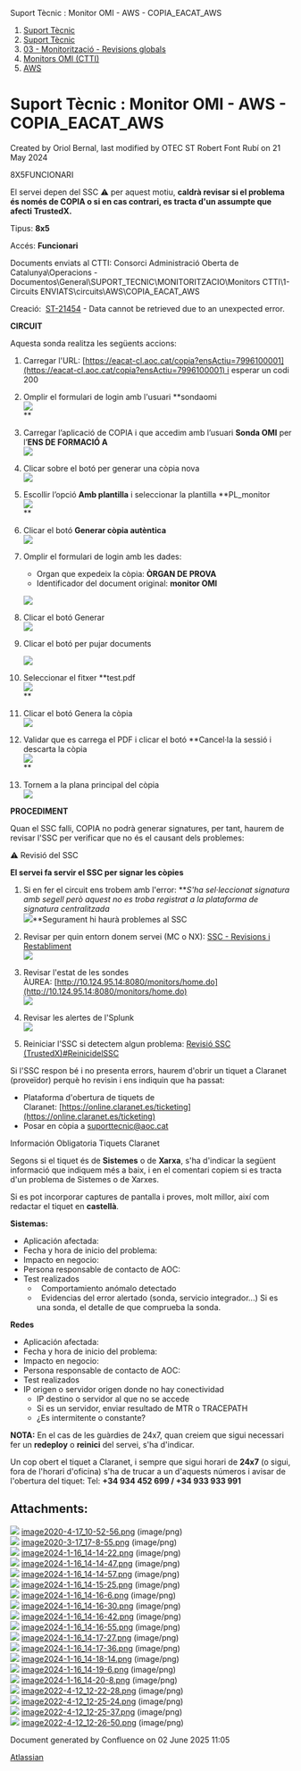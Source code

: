 Suport Tècnic : Monitor OMI - AWS - COPIA\_EACAT\_AWS  

1.  [Suport Tècnic](index.md)
2.  [Suport Tècnic](13893782.md)
3.  [03 - Monitorització - Revisions globals](26313327.md)
4.  [Monitors OMI (CTTI)](26313608.md)
5.  [AWS](AWS_100008616.md)

Suport Tècnic : Monitor OMI - AWS - COPIA\_EACAT\_AWS
=====================================================

Created by Oriol Bernal, last modified by OTEC ST Robert Font Rubí on 21 May 2024

8X5FUNCIONARI

  

El servei depen del SSC ⚠ per aquest motiu, **caldrà revisar si el problema és només de COPIA o si en cas contrari, es tracta d'un assumpte que afecti TrustedX.**

Tipus: **8x5**

Accés: **Funcionari**

Documents enviats al CTTI: Consorci Administració Oberta de Catalunya\\Operacions - Documentos\\General\\SUPORT\_TECNIC\\MONITORITZACIO\\Monitors CTTI\\1- Circuits ENVIATS\\circuits\\AWS\\COPIA\_EACAT\_AWS

Creació:  [ST-21454](https://contacte.aoc.cat/browse/ST-21454?src=confmacro) - Data cannot be retrieved due to an unexpected error.

**CIRCUIT**

Aquesta sonda realitza les següents accions:

1.  Carregar l'URL: [https://eacat-cl.aoc.cat/copia?ensActiu=7996100001](https://eacat-cl.aoc.cat/copia?ensActiu=7996100001) i esperar un codi 200  
      
    
2.  Omplir el formulari de login amb l'usuari **sondaomi  
    ![](attachments/100008767/100008783.png)  
    **
3.  Carregar l’aplicació de COPIA i que accedim amb l’usuari **Sonda OMI** per l’**ENS DE FORMACIÓ A**  
    ![](attachments/100008767/100008784.png)
    
4.  Clicar sobre el botó per generar una còpia nova  
    ![](attachments/100008767/100008779.png)
5.  Escollir l’opció **Amb plantilla** i seleccionar la plantilla **PL\_monitor  
    ![](attachments/100008767/100008780.png)  
    **
6.  Clicar el botó **Generar còpia autèntica  
    ![](attachments/100008767/100008781.png)**
7.  Omplir el formulari de login amb les dades:
    
    *   Organ que expedeix la còpia: **ÒRGAN DE PROVA**
    *   Identificador del document original: **monitor OMI**
    
    ![](attachments/100008767/100008776.png)  
      
    
8.  Clicar el botó Generar  
    ![](attachments/100008767/100008774.png)
9.  Clicar el botó per pujar documents
    
    ![](attachments/100008767/100008775.png)
10.  Seleccionar el fitxer **test.pdf  
    ![](attachments/100008767/100008777.png)  
    **
11.  Clicar el botó Genera la còpia  
    ![](attachments/100008767/100008778.png)
12.  Validar que es carrega el PDF i clicar el botó **Cancel·la la sessió i descarta la còpia  
    ![](attachments/100008767/100008772.png)  
    **
13.  Tornem a la plana principal del còpia  
    ![](attachments/100008767/100008771.png)

**PROCEDIMENT**

Quan el SSC falli, COPIA no podrà generar signatures, per tant, haurem de revisar l'SSC per verificar que no és el causant dels problemes:

⚠ Revisió del SSC

**El servei fa servir el SSC per signar les còpies**

1.  Si en fer el circuit ens trobem amb l'error: **_S'ha sel·leccionat signatura amb segell però aquest no es troba registrat a la plataforma de signatura centralitzada  
    ![](attachments/100008767/100009225.png)_**Segurament hi haurà problemes al SSC  
      
    
2.  Revisar per quin entorn donem servei (MC o NX): [SSC - Revisions i Restabliment](SSC---Revisions-i-Restabliment_41521367.md)  
    ![](attachments/100008767/100009226.png)  
      
    
3.  Revisar l'estat de les sondes ÀUREA: [http://10.124.95.14:8080/monitors/home.do](http://10.124.95.14:8080/monitors/home.do)  
    ![](attachments/100008767/100009227.png)
4.  Revisar les alertes de l'Splunk  
    ![](attachments/100008767/100009228.png)  
      
    
5.  Reiniciar l'SSC si detectem algun problema: [Revisió SSC (TrustedX)#ReinicidelSSC](36340764.html#RevisióSSC\(TrustedX\)RevisarIP'sitreureNexica-ReinicidelSSC)

Si l'SSC respon bé i no presenta errors, haurem d'obrir un tiquet a Claranet (proveïdor) perquè ho revisin i ens indiquin que ha passat: 

*   Plataforma d'obertura de tiquets de Claranet: [https://online.claranet.es/ticketing](https://online.claranet.es/ticketing)
*   Posar en còpia a [suporttecnic@aoc.cat](mailto:suporttecnic@aoc.cat)

  

Información Obligatoria Tiquets Claranet

Segons si el tiquet és de **Sistemes** o de **Xarxa**, s'ha d'indicar la següent informació que indiquem més a baix, i en el comentari copiem si es tracta d'un problema de Sistemes o de Xarxes.

Si es pot incorporar captures de pantalla i proves, molt millor, així com redactar el tiquet en **castellà**.

**Sistemas:**

*   Aplicación afectada:
*   Fecha y hora de inicio del problema:
*   Impacto en negocio:
*   Persona responsable de contacto de AOC:
*   Test realizados
    *     Comportamiento anómalo detectado
    *     Evidencias del error alertado (sonda, servicio integrador...) Si es una sonda, el detalle de que comprueba la sonda.

**Redes**

*   Aplicación afectada:
*   Fecha y hora de inicio del problema:
*   Impacto en negocio:
*   Persona responsable de contacto de AOC:
*   Test realizados
*   IP origen o servidor origen donde no hay conectividad
    *   IP destino o servidor al que no se accede
    *   Si es un servidor, enviar resultado de MTR o TRACEPATH
    *   ¿Es intermitente o constante?

**NOTA:** En el cas de les guàrdies de 24x7, quan creiem que sigui necessari fer un **redeploy** o **reinici** del servei, s'ha d'indicar.

Un cop obert el tiquet a Claranet, i sempre que sigui horari de **24x7** (o sigui, fora de l'horari d'oficina) s'ha de trucar a un d'aquests números i avisar de l'obertura del tiquet: Tel: **+34 934 452 699 / +34 933 933 991**

  

  

Attachments:
------------

![](images/icons/bullet_blue.gif) [image2020-4-17\_10-52-56.png](attachments/100008767/100008768.png) (image/png)  
![](images/icons/bullet_blue.gif) [image2020-3-17\_17-8-55.png](attachments/100008767/100008769.png) (image/png)  
![](images/icons/bullet_blue.gif) [image2024-1-16\_14-14-22.png](attachments/100008767/100008771.png) (image/png)  
![](images/icons/bullet_blue.gif) [image2024-1-16\_14-14-47.png](attachments/100008767/100008772.png) (image/png)  
![](images/icons/bullet_blue.gif) [image2024-1-16\_14-14-57.png](attachments/100008767/100008773.png) (image/png)  
![](images/icons/bullet_blue.gif) [image2024-1-16\_14-15-25.png](attachments/100008767/100008774.png) (image/png)  
![](images/icons/bullet_blue.gif) [image2024-1-16\_14-16-6.png](attachments/100008767/100008775.png) (image/png)  
![](images/icons/bullet_blue.gif) [image2024-1-16\_14-16-30.png](attachments/100008767/100008776.png) (image/png)  
![](images/icons/bullet_blue.gif) [image2024-1-16\_14-16-42.png](attachments/100008767/100008777.png) (image/png)  
![](images/icons/bullet_blue.gif) [image2024-1-16\_14-16-55.png](attachments/100008767/100008778.png) (image/png)  
![](images/icons/bullet_blue.gif) [image2024-1-16\_14-17-27.png](attachments/100008767/100008779.png) (image/png)  
![](images/icons/bullet_blue.gif) [image2024-1-16\_14-17-36.png](attachments/100008767/100008780.png) (image/png)  
![](images/icons/bullet_blue.gif) [image2024-1-16\_14-18-14.png](attachments/100008767/100008781.png) (image/png)  
![](images/icons/bullet_blue.gif) [image2024-1-16\_14-19-6.png](attachments/100008767/100008783.png) (image/png)  
![](images/icons/bullet_blue.gif) [image2024-1-16\_14-20-8.png](attachments/100008767/100008784.png) (image/png)  
![](images/icons/bullet_blue.gif) [image2022-4-12\_12-22-28.png](attachments/100008767/100009225.png) (image/png)  
![](images/icons/bullet_blue.gif) [image2022-4-12\_12-25-24.png](attachments/100008767/100009226.png) (image/png)  
![](images/icons/bullet_blue.gif) [image2022-4-12\_12-25-37.png](attachments/100008767/100009227.png) (image/png)  
![](images/icons/bullet_blue.gif) [image2022-4-12\_12-26-50.png](attachments/100008767/100009228.png) (image/png)  

Document generated by Confluence on 02 June 2025 11:05

[Atlassian](http://www.atlassian.com/)